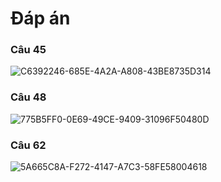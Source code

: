 # Đáp án

### Câu 45
![C6392246-685E-4A2A-A808-43BE8735D314](https://github.com/studyinvietnam/class12/assets/29000195/066c1d4c-82ed-4710-9e14-86f35262e6a9)
### Câu 48
![775B5FF0-0E69-49CE-9409-31096F50480D](https://github.com/studyinvietnam/class12/assets/29000195/9f9d3488-811a-4c6d-bff8-25b1f899b87f)
### Câu 62
![5A665C8A-F272-4147-A7C3-58FE58004618](https://github.com/studyinvietnam/class12/assets/29000195/d1376642-9256-4420-ab5b-826a21ec2282)


